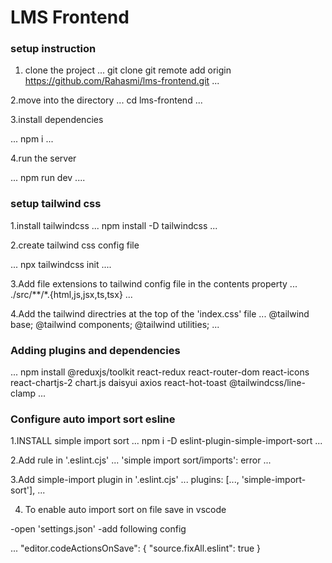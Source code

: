 # LMS Frontend

### setup instruction

1. clone the project
...
  git clone git remote add origin https://github.com/Rahasmi/lms-frontend.git
...

2.move into the directory
...
 cd lms-frontend
...

3.install dependencies

...
npm i
...

4.run the server

...
npm run dev
....

### setup tailwind css

1.install tailwindcss
...
npm install -D tailwindcss
...

2.create tailwind css config file

...
npx tailwindcss init
....

3.Add file extensions to tailwind config file in the contents property
...
./src/**/*.{html,js,jsx,ts,tsx}
...

4.Add the tailwind directries at the top of the 'index.css' file
...
@tailwind base;
@tailwind components;
@tailwind utilities;
...

### Adding plugins and dependencies

...
  npm install @reduxjs/toolkit react-redux react-router-dom react-icons react-chartjs-2 chart.js daisyui axios react-hot-toast @tailwindcss/line-clamp
...

### Configure auto import sort esline

1.INSTALL simple import sort
...
npm i -D eslint-plugin-simple-import-sort
...

2.Add rule in '.eslint.cjs'
...
'simple import sort/imports': error
...

3.Add simple-import plugin in '.eslint.cjs'
...
   plugins: [..., 'simple-import-sort'],
...

4. To enable auto import sort on file save in vscode

  -open 'settings.json'
  -add following config

...
   "editor.codeActionsOnSave": {
    "source.fixAll.eslint": true
   }

